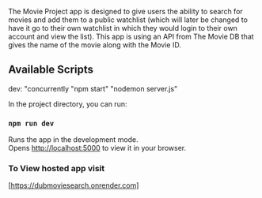 The Movie Project app is designed to give users the ability to search for movies and add them to a public watchlist (which will later be changed to have it go to their own watchlist in which they would login to their own account and view the list). This app is using an API from The Movie DB that gives the name of the movie along with the Movie ID.

## Available Scripts
dev: "concurrently \"npm start\" \"nodemon server.js\"

In the project directory, you can run:

### `npm run dev`

Runs the app in the development mode.\
Opens [http://localhost:5000](http://localhost:5000) to view it in your browser.


### To View hosted app visit

[https://dubmoviesearch.onrender.com]